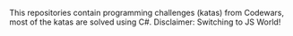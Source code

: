  This repositories contain programming challenges (katas) from Codewars, most of the katas are solved using C#.
 Disclaimer: Switching to JS World!
 
